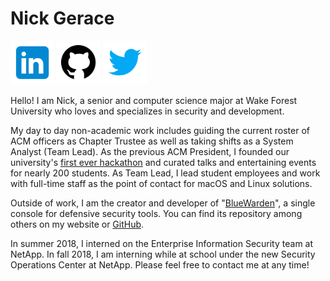 # Nick Gerace

[<img src="home-linkedin.png" alt="linkedin" style="width: 70px;"/>](https://linkedin.com/in/nickgerace)
[<img src="home-github.png" alt="github" style="width: 70px;"/>](https://github.com/nickgerace)
[<img src="home-twitter.png" alt="twitter" style="width: 70px;"/>](https://twitter.com/nickagerace)

Hello! I am Nick, a senior and computer science major at Wake Forest University who loves and specializes in security and development. 

My day to day non-academic work includes guiding the current roster of ACM officers as Chapter Trustee as well as taking shifts as a System Analyst (Team Lead). As the previous ACM President, I founded our university's [first ever hackathon](https://acm.cs.wfu.edu) and curated talks and entertaining events for nearly 200 students. As Team Lead, I lead student employees and work with full-time staff as the point of contact for macOS and Linux solutions.

Outside of work, I am the creator and developer of "[BlueWarden](https://github.com/nickgerace/BlueWarden)", a single console for defensive security tools. You can find its repository among others on my website or [GitHub](https://github.com/nickgerace).

In summer 2018, I interned on the Enterprise Information Security team at NetApp. In fall 2018, I am interning while at school under the new Security Operations Center at NetApp. Please feel free to contact me at any time!
